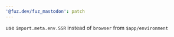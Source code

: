 ```yaml
---
'@fuz.dev/fuz_mastodon': patch
---
```


use `import.meta.env.SSR` instead of `browser` from `$app/environment`
